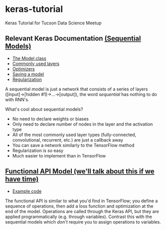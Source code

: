 # keras-tutorial
Keras Tutorial for Tucson Data Science Meetup

Relevant Keras Documentation [(Sequential Models)](https://keras.io/models/sequential/)
----------------------------

  * [The Model class](https://keras.io/models/model/)
  * [Commonly used layers](https://keras.io/layers/core/)
  * [Optimizers](https://keras.io/optimizers/)
  * [Saving a model](https://keras.io/getting-started/faq/#how-can-i-save-a-keras-model)
  * [Regularization](https://keras.io/regularizers/)

A sequential model is just a network that consists of a series of layers ([input]->[hidden #1]->...->[output]), the word *sequential* has nothing to do with RNN's.

What's cool about sequential models?
  * No need to declare weights or biases
  * Only need to declare number of nodes in the layer and the activation type
  * All of the most commonly used layer types (fully-connected, convolutional, recurrent, etc.) are just a callback away
  * You can save a network similarly to the TensorFlow method
  * Regularization is *so* easy
  * Much easier to implement than in TensorFlow

[Functional API Model (we'll talk about this if we have time)](https://keras.io/getting-started/functional-api-guide/)
--------------------------------------------------------------

  * [Example code](https://keras.io/getting-started/functional-api-guide/#more-examples)
  
The functional API is similar to what you'd find in TensorFlow; you define a sequence of operations, then add a loss function and optimization at the end of the model. Operations are called through the Keras API, but they are applied programmatically (e.g. through variables). Contrast this with the sequential models which *don't* require you to assign operations to variables.

